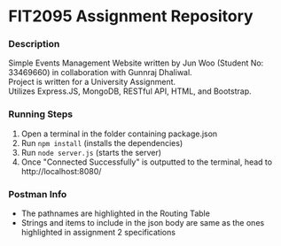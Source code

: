 # FIT2095 Assignment Repository

### Description

Simple Events Management Website written by Jun Woo (Student No: 33469660) in collaboration with Gunnraj Dhaliwal. \
Project is written for a University Assignment. \
Utilizes Express.JS, MongoDB, RESTful API, HTML, and Bootstrap.

### Running Steps

1. Open a terminal in the folder containing package.json
2. Run `npm install` (installs the dependencies)
3. Run `node server.js` (starts the server)
4. Once "Connected Successfully" is outputted to the terminal, head to http://localhost:8080/

### Postman Info

- The pathnames are highlighted in the Routing Table
- Strings and items to include in the json body are same as the ones highlighted in assignment 2 specifications
